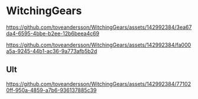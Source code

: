 # WitchingGears

https://github.com/toveandersson/WitchingGears/assets/142992384/3ea67da4-6595-4bbe-b2ee-12b6beea4c69


https://github.com/toveandersson/WitchingGears/assets/142992384/fa000a5a-9245-44b1-ac36-9a773afb5b2d

## Ult

https://github.com/toveandersson/WitchingGears/assets/142992384/771020ff-950a-4859-a7b6-936137885c39
